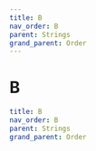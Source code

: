 ```yaml
---
title: B
nav_order: B
parent: Strings
grand_parent: Order
---
```


# B

```yaml
title: B
nav_order: B
parent: Strings
grand_parent: Order
```
